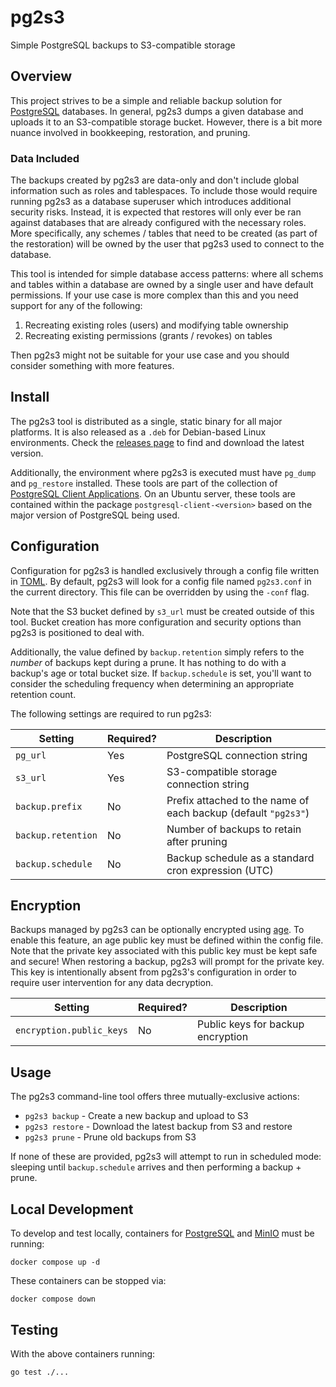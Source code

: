 # pg2s3
Simple PostgreSQL backups to S3-compatible storage

## Overview
This project strives to be a simple and reliable backup solution for [PostgreSQL](https://www.postgresql.org/) databases.
In general, pg2s3 dumps a given database and uploads it to an S3-compatible storage bucket.
However, there is a bit more nuance involved in bookkeeping, restoration, and pruning.

### Data Included
The backups created by pg2s3 are data-only and don't include global information such as roles and tablespaces.
To include those would require running pg2s3 as a database superuser which introduces additional security risks.
Instead, it is expected that restores will only ever be ran against databases that are already configured with the necessary roles.
More specifically, any schemes / tables that need to be created (as part of the restoration) will be owned by the user that pg2s3 used to connect to the database.

This tool is intended for simple database access patterns: where all schems and tables within a database are owned by a single user and have default permissions.
If your use case is more complex than this and you need support for any of the following:
1. Recreating existing roles (users) and modifying table ownership
2. Recreating existing permissions (grants / revokes) on tables

Then pg2s3 might not be suitable for your use case and you should consider something with more features.

## Install
The pg2s3 tool is distributed as a single, static binary for all major platforms.
It is also released as a `.deb` for Debian-based Linux environments.
Check the [releases page](https://github.com/theandrew168/pg2s3/releases) to find and download the latest version.

Additionally, the environment where pg2s3 is executed must have `pg_dump` and `pg_restore` installed.
These tools are part of the collection of [PostgreSQL Client Applications](https://www.postgresql.org/docs/12/reference-client.html).
On an Ubuntu server, these tools are contained within the package `postgresql-client-<version>` based on the major version of PostgreSQL being used.

## Configuration
Configuration for pg2s3 is handled exclusively through a config file written in [TOML](https://github.com/toml-lang/toml).
By default, pg2s3 will look for a config file named `pg2s3.conf` in the current directory.
This file can be overridden by using the `-conf` flag.

Note that the S3 bucket defined by `s3_url` must be created outside of this tool.
Bucket creation has more configuration and security options than pg2s3 is positioned to deal with.

Additionally, the value defined by `backup.retention` simply refers to the _number_ of backups kept during a prune.
It has nothing to do with a backup's age or total bucket size.
If `backup.schedule` is set, you'll want to consider the scheduling frequency when determining an appropriate retention count.

The following settings are required to run pg2s3:

| Setting            | Required? | Description |
| ------------------ | --------- | ----------- |
| `pg_url`           | Yes       | PostgreSQL connection string |
| `s3_url`           | Yes       | S3-compatible storage connection string |
| `backup.prefix`    | No        | Prefix attached to the name of each backup (default `"pg2s3"`) |
| `backup.retention` | No        | Number of backups to retain after pruning |
| `backup.schedule`  | No        | Backup schedule as a standard cron expression (UTC) |

## Encryption
Backups managed by pg2s3 can be optionally encrypted using [age](https://github.com/FiloSottile/age).
To enable this feature, an age public key must be defined within the config file.
Note that the private key associated with this public key must be kept safe and secure!
When restoring a backup, pg2s3 will prompt for the private key.
This key is intentionally absent from pg2s3's configuration in order to require user intervention for any data decryption.

| Setting                  | Required? | Description |
| ------------------------ | --------- | ----------- |
| `encryption.public_keys` | No        | Public keys for backup encryption |

## Usage
The pg2s3 command-line tool offers three mutually-exclusive actions:
* `pg2s3 backup` - Create a new backup and upload to S3
* `pg2s3 restore` - Download the latest backup from S3 and restore
* `pg2s3 prune` - Prune old backups from S3

If none of these are provided, pg2s3 will attempt to run in scheduled mode: sleeping until `backup.schedule` arrives and then performing a backup + prune.

## Local Development
To develop and test locally, containers for [PostgreSQL](https://www.postgresql.org/) and [MinIO](https://min.io/) must be running:
```
docker compose up -d
```

These containers can be stopped via:
```
docker compose down
```

## Testing
With the above containers running:
```
go test ./...
```
